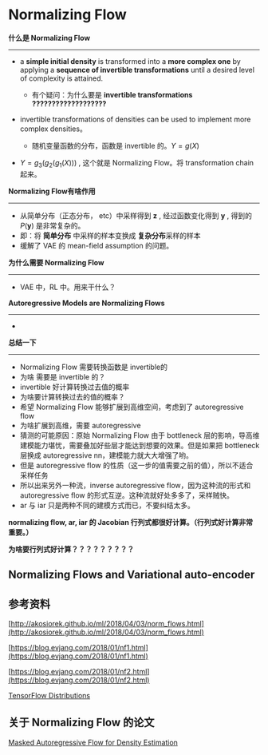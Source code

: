 # Normalizing Flow

**什么是 Normalizing Flow**

----

* a **simple initial density** is transformed into a **more complex one** by applying a **sequence of invertible transformations** until a desired level of complexity is attained.
  * 有个疑问：为什么要是 **invertible transformations ???????????????????**




* invertible transformations of densities can be used to implement more complex densities。
  * 随机变量函数的分布，函数是 invertible 的。$Y=g(X)$ 
* $Y=g_3(g_2(g_1(X)))$ , 这个就是 Normalizing Flow。将 transformation chain 起来。





**Normalizing Flow有啥作用**

----

* 从简单分布（正态分布， etc）中采样得到 $\mathbf z$ , 经过函数变化得到 $\mathbf y$ ,  得到的$P(\mathbf y)$ 是非常复杂的。
* 即：将 **简单分布** 中采样的样本变换成 **复杂分布**采样的样本
* 缓解了 VAE 的 mean-field assumption 的问题。







**为什么需要 Normalizing Flow**

----

* VAE 中，RL 中。用来干什么？






**Autoregressive Models are Normalizing Flows**

----

* ​






**总结一下**

------

-  Normalizing Flow 需要转换函数是 invertible的
  - 为啥 需要是 invertible 的？
  - invertible 好计算转换过去值的概率
  - 为啥要计算转换过去的值的概率？
-  希望 Normalizing Flow 能够扩展到高维空间，考虑到了 autoregressive flow
  - 为啥扩展到高维，需要 autoregressive
  - 猜测的可能原因：原始 Normalizing Flow 由于 bottleneck 层的影响，导高维建模能力堪忧，需要叠加好些层才能达到想要的效果。但是如果把 bottleneck 层换成 autoregressive nn，建模能力就大大增强了哟。
-  但是 autoregressive flow 的性质（这一步的值需要之前的值），所以不适合采样任务
-  所以出来另外一种流，inverse autoregressive flow，因为这种流的形式和 autoregressive flow 的形式互逆。这种流就好处多多了，采样贼快。
-  ar 与 iar 只是两种不同的建模方式而已，不要纠结太多。



**normalizing flow, ar, iar 的 Jacobian 行列式都很好计算。（行列式好计算非常重要。）**

**为啥要行列式好计算？？？？？？？？？**





## Normalizing Flows and Variational auto-encoder





## 参考资料

[http://akosiorek.github.io/ml/2018/04/03/norm_flows.html](http://akosiorek.github.io/ml/2018/04/03/norm_flows.html)

[https://blog.evjang.com/2018/01/nf1.html](https://blog.evjang.com/2018/01/nf1.html)

[https://blog.evjang.com/2018/01/nf2.html](https://blog.evjang.com/2018/01/nf2.html)

[TensorFlow Distributions](https://arxiv.org/pdf/1711.10604.pdf)



## 关于 Normalizing Flow 的论文

[Masked Autoregressive Flow for Density Estimation](https://arxiv.org/pdf/1705.07057.pdf)

